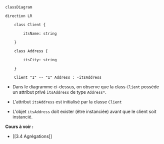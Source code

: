 ```mermaid
classDiagram

direction LR

    class Client {

        itsName: string

    }

    class Address {

        itsCity: string

    }

    Client "1" -- "1" Address : -itsAddress
```

- Dans le diagramme ci-dessus, on observe que la class `Client` possède un attribut privé `itsAddress` de type `Address*`.

- L'attribut `itsAddress` est initialisé par la classe `Client`

- L'objet `itsAddress` doit exister (être instanciée) avant que le client soit instancié.

**Cours à voir :**
- [[3.4 Agrégations]]